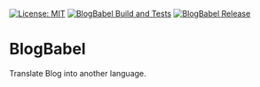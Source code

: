 [![License: MIT](https://img.shields.io/badge/License-MIT-yellow.svg)](https://opensource.org/licenses/MIT)
[![BlogBabel Build and Tests](https://github.com/TsuyoshiUshio/BlogBabel/actions/workflows/build-and-test.yml/badge.svg)](https://github.com/TsuyoshiUshio/BlogBabel/actions/workflows/build-and-test.yml)
[![BlogBabel Release](https://github.com/TsuyoshiUshio/BlogBabel/actions/workflows/release.yml/badge.svg)](https://github.com/TsuyoshiUshio/BlogBabel/actions/workflows/release.yml)

# BlogBabel
Translate Blog into another language.
